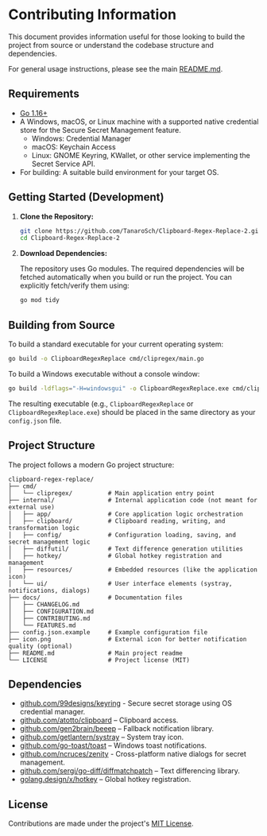 # Contributing Information

This document provides information useful for those looking to build the project from source or understand the codebase structure and dependencies.

For general usage instructions, please see the main [README.md](../README.md).

## Requirements

*   [Go 1.16+](https://golang.org/dl/)
*   A Windows, macOS, or Linux machine with a supported native credential store for the Secure Secret Management feature.
    *   Windows: Credential Manager
    *   macOS: Keychain Access
    *   Linux: GNOME Keyring, KWallet, or other service implementing the Secret Service API.
*   For building: A suitable build environment for your target OS.

## Getting Started (Development)

1.  **Clone the Repository:**

    ```bash
    git clone https://github.com/TanaroSch/Clipboard-Regex-Replace-2.git
    cd Clipboard-Regex-Replace-2
    ```

2.  **Download Dependencies:**

    The repository uses Go modules. The required dependencies will be fetched automatically when you build or run the project. You can explicitly fetch/verify them using:

    ```bash
    go mod tidy
    ```

## Building from Source

To build a standard executable for your current operating system:

```bash
go build -o ClipboardRegexReplace cmd/clipregex/main.go
```

To build a Windows executable without a console window:

```bash
go build -ldflags="-H=windowsgui" -o ClipboardRegexReplace.exe cmd/clipregex/main.go
```

The resulting executable (e.g., `ClipboardRegexReplace` or `ClipboardRegexReplace.exe`) should be placed in the same directory as your `config.json` file.

## Project Structure

The project follows a modern Go project structure:

```
clipboard-regex-replace/
├── cmd/
│   └── clipregex/          # Main application entry point
├── internal/               # Internal application code (not meant for external use)
│   ├── app/                # Core application logic orchestration
│   ├── clipboard/          # Clipboard reading, writing, and transformation logic
│   ├── config/             # Configuration loading, saving, and secret management logic
│   ├── diffutil/           # Text difference generation utilities
│   ├── hotkey/             # Global hotkey registration and management
│   ├── resources/          # Embedded resources (like the application icon)
│   └── ui/                 # User interface elements (systray, notifications, dialogs)
├── docs/                   # Documentation files
│   ├── CHANGELOG.md
│   ├── CONFIGURATION.md
│   ├── CONTRIBUTING.md
│   └── FEATURES.md
├── config.json.example     # Example configuration file
├── icon.png                # External icon for better notification quality (optional)
├── README.md               # Main project readme
└── LICENSE                 # Project license (MIT)
```

## Dependencies

*   [github.com/99designs/keyring](https://github.com/99designs/keyring) - Secure secret storage using OS credential manager.
*   [github.com/atotto/clipboard](https://github.com/atotto/clipboard) – Clipboard access.
*   [github.com/gen2brain/beeep](https://github.com/gen2brain/beeep) – Fallback notification library.
*   [github.com/getlantern/systray](https://github.com/getlantern/systray) – System tray icon.
*   [github.com/go-toast/toast](https://github.com/go-toast/toast) – Windows toast notifications.
*   [github.com/ncruces/zenity](https://github.com/ncruces/zenity) - Cross-platform native dialogs for secret management.
*   [github.com/sergi/go-diff/diffmatchpatch](https://github.com/sergi/go-diff) – Text differencing library.
*   [golang.design/x/hotkey](https://pkg.go.dev/golang.design/x/hotkey) – Global hotkey registration.

## License

Contributions are made under the project's [MIT License](../LICENSE).